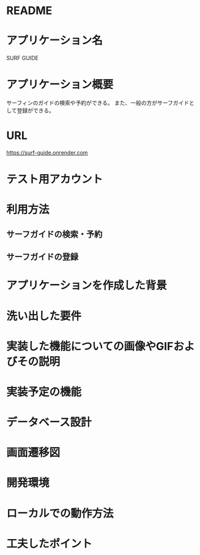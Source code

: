 # README

# アプリケーション名
  SURF GUIDE

# アプリケーション概要
  サーフィンのガイドの検索や予約ができる。
  また、一般の方がサーフガイドとして登録ができる。
# URL
  https://surf-guide.onrender.com
# テスト用アカウント
  
# 利用方法
## サーフガイドの検索・予約

## サーフガイドの登録

# アプリケーションを作成した背景

# 洗い出した要件

# 実装した機能についての画像やGIFおよびその説明

# 実装予定の機能

# データベース設計

# 画面遷移図

# 開発環境

# ローカルでの動作方法

# 工夫したポイント
